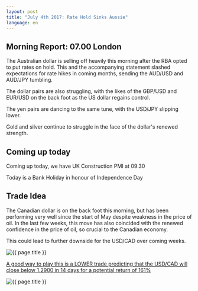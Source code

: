 ```yaml
---
layout: post
title: "July 4th 2017: Rate Hold Sinks Aussie"
language: en
---
```

## Morning Report: 07.00 London

The Australian dollar is selling off heavily this morning after the RBA opted to put rates on hold. This and the accompanying statement slashed expectations for rate hikes in coming months, sending the AUD/USD and AUD/JPY tumbling. 

The dollar pairs are also struggling, with the likes of the GBP/USD and EUR/USD on the back foot as the US dollar regains control. 

The yen pairs are dancing to the same tune, with the USD/JPY slipping lower. 

Gold and silver continue to struggle in the face of the dollar's renewed strength. 

## Coming up today

Coming up today, we have UK Construction PMI at 09.30

Today is a Bank Holiday in honour of Independence Day

## Trade Idea

The Canadian dollar is on the back foot this morning, but has been performing very well since the start of May despite weakness in the price of oil. In the last few weeks, this move has also coincided with the renewed confidence in the price of oil, so crucial to the Canadian economy. 

This could lead to further downside for the USD/CAD over coming weeks.

<img class="post-image" src="{{ site.url }}/images/2017-07-04_07-25-05.jpg" alt="{{ page.title }}" title="{{ page.title }}">

<a href="%LINK%%?currency=GBP&market=forex&underlying=frxUSDCAD&formname=higherlower&duration_amount=14&duration_units=d&amount=10&amount_type=payout&expiry_type=duration&barrier=1.2900" target="_blank">A good way to play this is a LOWER trade predicting that the USD/CAD will close below 1.2900 in 14 days for a potential return of 161%</a>

<img class="post-image" src="{{ site.url }}/images/2017-07-04_07-26-09.jpg" alt="{{ page.title }}" title="{{ page.title }}">
